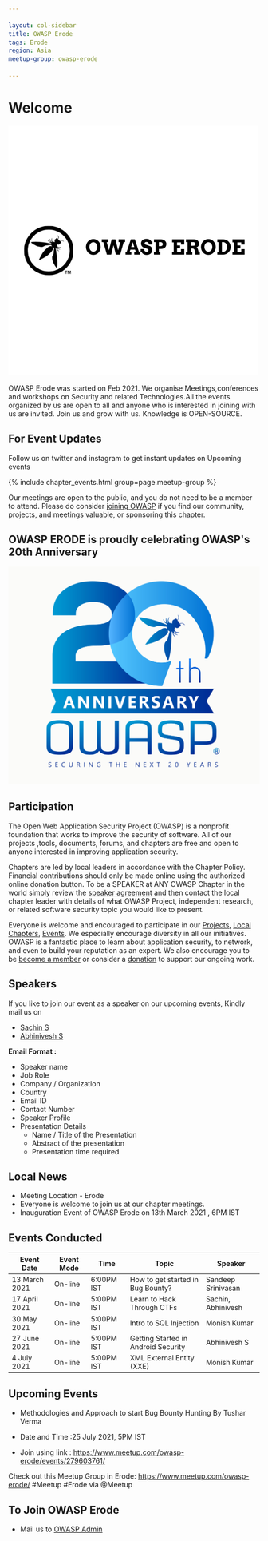 ```yaml
---

layout: col-sidebar
title: OWASP Erode 
tags: Erode
region: Asia
meetup-group: owasp-erode

---
```


# Welcome

<img src="assets/images/logo/logo.png"/>

OWASP Erode was started on Feb 2021. We organise Meetings,conferences and workshops on Security and related Technologies.All the events organized by us are open to all and anyone who is interested in joining with us are invited. Join us and grow with us. Knowledge is OPEN-SOURCE.

## For Event Updates
Follow us on twitter and instagram to get instant updates on Upcoming events

{% include chapter_events.html group=page.meetup-group %}

Our meetings are open to the public, and you do not need to be a member to attend. Please do consider [joining OWASP](https://owasp.org/membership/) if you find our community, projects, and meetings valuable, or sponsoring this chapter.

## OWASP ERODE is proudly celebrating OWASP's 20th Anniversary
[![OWASP 20th Anniversary Image](assets/images/owasp.jpeg)](https://20thanniversary.owasp.org/)

## Participation
The Open Web Application Security Project (OWASP) is a nonprofit foundation that works to improve the security of software. All of our projects ,tools, documents, forums, and chapters are free and open to anyone interested in improving application security. 

Chapters are led by local leaders in accordance with the Chapter Policy. Financial contributions should only be made online using the authorized online donation button. To be a SPEAKER at ANY OWASP Chapter in the world simply review the [speaker agreement](/www-policy/speaker-agreement) and then contact the local chapter leader with details of what OWASP Project, independent research, or related software security topic you would like to present.

Everyone is welcome and encouraged to participate in our [Projects](/projects), [Local Chapters](/chapters), [Events](/events). We especially encourage diversity in all our initiatives. OWASP is a fantastic place to learn about application security, to network, and even to build your reputation as an expert. We also encourage you to be [become a member](/membership) or consider a [donation](/donate) to support our ongoing work.

## Speakers
If you like to join our event as a speaker on our upcoming events, Kindly mail us on
* [Sachin S](mailto:sachin.selvaraju@owasp.org)
* [Abhinivesh S](mailto:abhi.nivesh@owasp.org)


**Email Format :**

- Speaker name
- Job Role
- Company / Organization
- Country
- Email ID
- Contact Number
- Speaker Profile
- Presentation Details
    - Name / Title of the Presentation
    - Abstract of the presentation
    - Presentation time required


## Local News
- Meeting Location - Erode
- Everyone is welcome to join us at our chapter meetings.
- Inauguration Event of OWASP Erode on 13th March 2021 , 6PM IST 


##  Events Conducted

Event Date | Event Mode | Time | Topic | Speaker
--- | --- | --- | --- |---
13 March 2021 | On-line | 6:00PM IST | How to get started in Bug Bounty? | Sandeep Srinivasan
17 April 2021 | On-line | 5:00PM IST | Learn to Hack Through CTFs | Sachin, Abhinivesh
30 May 2021 | On-line | 5:00PM IST | Intro to SQL Injection | Monish Kumar
27 June 2021 | On-line | 5:00PM IST | Getting Started in Android Security | Abhinivesh S 
4 July 2021 | On-line | 5:00PM IST | XML External Entity (XXE) | Monish Kumar

## Upcoming Events

- Methodologies and Approach to start Bug Bounty Hunting
  By Tushar Verma

- Date and Time :25 July 2021, 5PM IST

- Join using link : https://www.meetup.com/owasp-erode/events/279603761/

Check out this Meetup Group in Erode: https://www.meetup.com/owasp-erode/ #Meetup #Erode via @Meetup 

## To Join OWASP Erode

- Mail us to [OWASP Admin](mailto:sachin.selvaraju@owasp.org)
